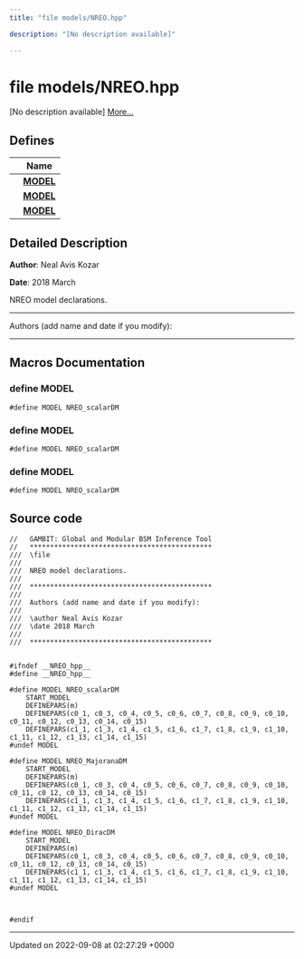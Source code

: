 ```yaml
---
title: "file models/NREO.hpp"

description: "[No description available]"

---
```


# file models/NREO.hpp

[No description available] [More...](#detailed-description)

## Defines

|                | Name           |
| -------------- | -------------- |
|  | **[MODEL](/documentation/code/files/nreo_8hpp/#define-model)**  |
|  | **[MODEL](/documentation/code/files/nreo_8hpp/#define-model)**  |
|  | **[MODEL](/documentation/code/files/nreo_8hpp/#define-model)**  |

## Detailed Description


**Author**: Neal Avis Kozar 

**Date**: 2018 March

NREO model declarations.



------------------

Authors (add name and date if you modify):



------------------




## Macros Documentation

### define MODEL

```
#define MODEL NREO_scalarDM
```


### define MODEL

```
#define MODEL NREO_scalarDM
```


### define MODEL

```
#define MODEL NREO_scalarDM
```


## Source code

```
//   GAMBIT: Global and Modular BSM Inference Tool
//   *********************************************
///  \file
///
///  NREO model declarations. 
///
///  *********************************************
///
///  Authors (add name and date if you modify):
///   
///  \author Neal Avis Kozar
///  \date 2018 March
///
///  *********************************************


#ifndef __NREO_hpp__
#define __NREO_hpp__

#define MODEL NREO_scalarDM
    START_MODEL
    DEFINEPARS(m)
    DEFINEPARS(c0_1, c0_3, c0_4, c0_5, c0_6, c0_7, c0_8, c0_9, c0_10, c0_11, c0_12, c0_13, c0_14, c0_15) 
    DEFINEPARS(c1_1, c1_3, c1_4, c1_5, c1_6, c1_7, c1_8, c1_9, c1_10, c1_11, c1_12, c1_13, c1_14, c1_15)
#undef MODEL

#define MODEL NREO_MajoranaDM
    START_MODEL
    DEFINEPARS(m)
    DEFINEPARS(c0_1, c0_3, c0_4, c0_5, c0_6, c0_7, c0_8, c0_9, c0_10, c0_11, c0_12, c0_13, c0_14, c0_15) 
    DEFINEPARS(c1_1, c1_3, c1_4, c1_5, c1_6, c1_7, c1_8, c1_9, c1_10, c1_11, c1_12, c1_13, c1_14, c1_15)
#undef MODEL

#define MODEL NREO_DiracDM
    START_MODEL
    DEFINEPARS(m)
    DEFINEPARS(c0_1, c0_3, c0_4, c0_5, c0_6, c0_7, c0_8, c0_9, c0_10, c0_11, c0_12, c0_13, c0_14, c0_15) 
    DEFINEPARS(c1_1, c1_3, c1_4, c1_5, c1_6, c1_7, c1_8, c1_9, c1_10, c1_11, c1_12, c1_13, c1_14, c1_15)
#undef MODEL



#endif
```


-------------------------------

Updated on 2022-09-08 at 02:27:29 +0000
